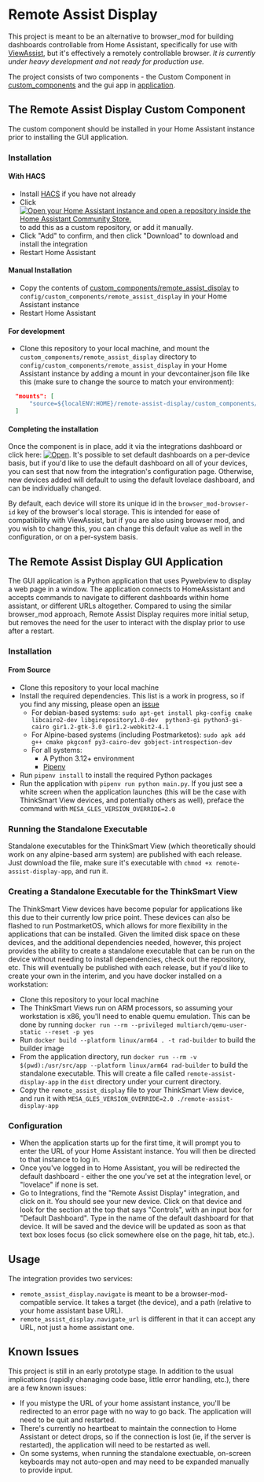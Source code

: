 # Remote Assist Display
This project is meant to be an alternative to browser_mod for building dashboards
controllable from Home Assistant, specifically for use with [ViewAssist](https://dinki.github.io/View-Assist/),
but it's effectively a remotely controllable browser.
*It is currently under heavy development and not ready for production use.*

The project consists of two components - the Custom Component in [custom_components](/custom_components) and the gui 
app in [application](/application).

## The Remote Assist Display Custom Component
The custom component should be installed in your Home Assistant instance prior to installing the GUI application.

### Installation
#### With HACS
* Install [HACS](https://hacs.xyz/docs/use/) if you have not already
* Click 
[![Open your Home Assistant instance and open a repository inside the Home Assistant Community Store.
](https://my.home-assistant.io/badges/hacs_repository.svg)
](https://my.home-assistant.io/redirect/hacs_repository/?owner=michelle-avery&category=integration&repository=remote-assist-display)  
to add this as a custom repository, or add it manually.
* Click "Add" to confirm, and then click "Download" to download and install the integration
* Restart Home Assistant

#### Manual Installation
* Copy the contents of [custom_components/remote_assist_display](/custom_components/remote_assist_display) to 
`config/custom_components/remote_assist_display` in your Home Assistant instance
* Restart Home Assistant

#### For development
* Clone this repository to your local machine, and mount the `custom_components/remote_assist_display` directory 
to `config/custom_components/remote_assist_display` in your Home Assistant instance by adding a mount in your 
devcontainer.json file like this (make sure to change the source to match your environment):
```json
  "mounts": [
      "source=${localENV:HOME}/remote-assist-display/custom_components/remote_assist_display,target=${containerWorkspaceFolder}/config/custom_components/remote_assist_display,type=bind"
  ]
```
#### Completing the installation
Once the component is in place, add it via the integrations dashboard or click here: [![Open](https://my.home-assistant.io/badges/config_flow_start.svg)](https://my.home-assistant.io/redirect/config_flow_start/?domain=remote_assist_display). 
It's possible to set default dashboards on a per-device basis, but if you'd like to use the default dashboard on all of your devices,
you can sest that now from the integration's configuration page. Otherwise, new devices added will default to using the default
lovelace dashboard, and can be individually changed.

By default, each device will store its unique id in the `browser_mod-browser-id` key of the browser's local storage. This is intended for ease of compatibility  with ViewAssist, but if you are also using browser mod, and you wish to change this, you can change this default value as well in the configuration, or on a per-system basis. 
    
## The Remote Assist Display GUI Application
The GUI application is a Python application that uses Pywebview to display a web page in a window. The application 
connects to HomeAssistant and accepts commands to navigate to different dashboards within home assistant, or different 
URLs altogether. Compared to using the similar browser_mod approach, Remote Assist Display requires more initial setup, 
but removes the need for the user to interact with the display prior to use after a restart.

### Installation

#### From Source
* Clone this repository to your local machine
* Install the required dependencies. This list is a work in progress, so if you find any missing, please open 
an [issue](https://github.com/michelle-avery/remote-assist-display/issues)
  * For debian-based systems:
  `sudo apt-get install pkg-config cmake libcairo2-dev libgirepository1.0-dev 
  python3-gi python3-gi-cairo gir1.2-gtk-3.0 gir1.2-webkit2-4.1`
  * For Alpine-based systems (including Postmarketos):
  `sudo apk add g++ cmake pkgconf py3-cairo-dev gobject-introspection-dev`
  * For all systems:
    * A Python 3.12+ environment
    * [Pipenv](https://pipenv.pypa.io/en/latest/installation.html)
* Run `pipenv install` to install the required Python packages
* Run the application with `pipenv run python main.py`. If you just see a white screen when the application launches
  (this will be the  case with  ThinkSmart View devices, and potentially others as well), preface the command with 
`MESA_GLES_VERSION_OVERRIDE=2.0`

### Running the Standalone Executable
Standalone executables for the ThinkSmart View (which theoretically should work on any alpine-based arm system) are
published with each release. Just download the file, make sure it's executable with `chmod +x remote-assist-display-app`,
and run it.

### Creating a Standalone Executable for the ThinkSmart View
The ThinkSmart View devices have become popular for applications like this due to their currently low price point.
These devices can also be flashed to run PostmarketOS, which allows for more flexibility in the applications that can
be installed. Given the limited disk space on these devices, and the additional dependencies needed, however, this
project provides the ability to create a standalone executable that can be run on the device without needing to install
dependencies, check out the repository, etc. This will eventually be published with each release, but if you'd like to
create your own in the interim, and you have docker installed on a workstation:
* Clone this repository to your local machine
* The ThinkSmart Views run on ARM processors, so assuming your workstation is x86, you'll need to enable quemu
  emulation. This can be done by running `docker run --rm --privileged multiarch/qemu-user-static --reset -p yes`
* Run `docker build --platform linux/arm64 . -t rad-builder` to build the builder image
* From the application directory, run `docker run --rm -v $(pwd):/usr/src/app --platform linux/arm64 rad-builder` 
to build the standalone executable. This will create a file called `remote-assist-display-app` in the `dist` directory under
your current directory.
* Copy the `remote_assist_display` file to your ThinkSmart View device, and run it with 
`MESA_GLES_VERSION_OVERRIDE=2.0 ./remote-assist-display-app`

### Configuration
* When the application starts up for the first time, it will prompt you to enter the URL of your Home Assistant 
instance. You will then be directed to that instance to log in.
* Once you've logged in to Home Assistant, you will be redirected the default dashboard - either the one you've set
at the integration level, or "lovelace" if none is set.
* Go to Integrations, find the "Remote Assist Display" integration, and click on it. You should see your new device.
Click on that device and look for the section at the top that says "Controls", with an input box for "Default 
Dashboard". Type in the name of the default dashboard for that device. It will be saved and the device will be updated
as soon as that text box loses focus (so click somewhere else on the page, hit tab, etc.).

## Usage
The integration provides two services:
* `remote_assist_display.navigate` is meant to be a browser-mod-compatible service. It takes a target (the device),
and a path (relative to your home assistant base URL).
* `remote_assist_display.navigate_url` is different in that it can accept any URL, not just a home assistant one.

## Known Issues
This project is still in an early prototype stage. In addition to the usual implications (rapidly chanaging code base, 
little error handling, etc.), there are a few known issues:
* If you mistype the URL of your home assistant instance, you'll be redirected to an error page with no way to go back.
The application will need to be quit and restarted.
* There's currently no heartbeat to maintain the connection to Home Assistant or detect drops, so if the connection is
lost (ie, if the server is restarted), the application will need to be restarted as well.
* On some systems, when running the standalone exectuable, on-screen keyboards may not auto-open and may need to be
expanded manually to provide input.